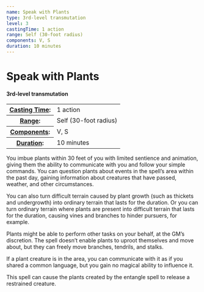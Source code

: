 ```yaml
---
name: Speak with Plants
type: 3rd-level transmutation
level: 3
castingTime: 1 action
range: Self (30-foot radius)
components: V, S
duration: 10 minutes
---
```


Speak with Plants
=================

#### 3rd-level transmutation

<table cellspacing="0" class="statBlock"><tbody><tr><th><a href="/srd/spellcasting/castingASpell.htm#castingtime">Casting Time</a>:</th><td>1 action</td></tr><tr><th><a href="/srd/spellcasting/castingASpell.htm#range">Range</a>:</th><td>Self (30-foot radius)</td></tr><tr><th><a href="/srd/spellcasting/castingASpell.htm#components">Components</a>:</th><td>V, S</td></tr><tr><th><a href="/srd/spellcasting/castingASpell.htm#duration">Duration</a>:</th><td>10 minutes</td></tr></tbody></table>

You imbue plants within 30 feet of you with limited sentience and animation, giving them the ability to communicate with you and follow your simple commands. You can question plants about events in the spell’s area within the past day, gaining information about creatures that have passed, weather, and other circumstances.

You can also turn difficult terrain caused by plant growth (such as thickets and undergrowth) into ordinary terrain that lasts for the duration. Or you can turn ordinary terrain where plants are present into difficult terrain that lasts for the duration, causing vines and branches to hinder pursuers, for example.

Plants might be able to perform other tasks on your behalf, at the GM’s discretion. The spell doesn’t enable plants to uproot themselves and move about, but they can freely move branches, tendrils, and stalks.

If a plant creature is in the area, you can communicate with it as if you shared a common language, but you gain no magical ability to influence it.

This spell can cause the plants created by the entangle spell to release a restrained creature.